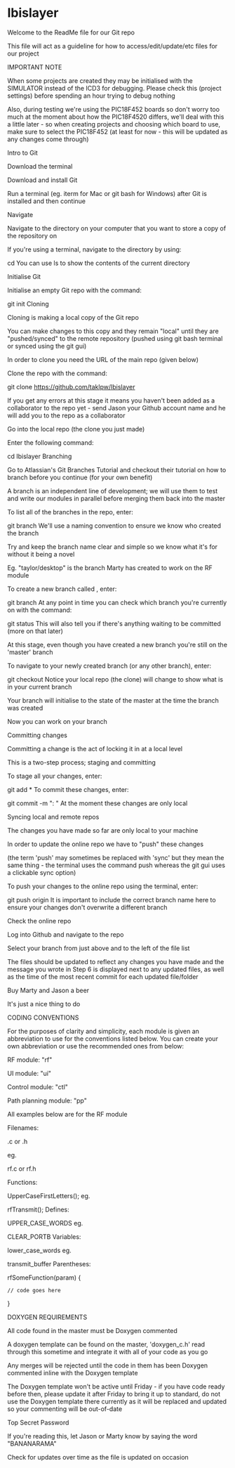 # Ibislayer
Welcome to the ReadMe file for our Git repo

This file will act as a guideline for how to access/edit/update/etc files for our project

IMPORTANT NOTE

When some projects are created they may be initialised with the SIMULATOR instead of the ICD3 for debugging. Please check this (project settings) before spending an hour trying to debug nothing

Also, during testing we're using the PIC18F452 boards so don't worry too much at the moment about how the PIC18F4520 differs, we'll deal with this a little later - so when creating projects and choosing which board to use, make sure to select the PIC18F452 (at least for now - this will be updated as any changes come through)

Intro to Git

Download the terminal

Download and install Git

Run a terminal (eg. iterm for Mac or git bash for Windows) after Git is installed and then continue

Navigate

Navigate to the directory on your computer that you want to store a copy of the repository on

If you're using a terminal, navigate to the directory by using:

cd <directory>
You can use ls to show the contents of the current directory

Initialise Git

Initialise an empty Git repo with the command:

git init
Cloning

Cloning is making a local copy of the Git repo

You can make changes to this copy and they remain "local" until they are "pushed/synced" to the remote repository (pushed using git bash terminal or synced using the git gui)

In order to clone you need the URL of the main repo (given below)

Clone the repo with the command:

git clone https://github.com/taklpw/Ibislayer

If you get any errors at this stage it means you haven't been added as a collaborator to the repo yet - send Jason your Github account name and he will add you to the repo as a collaborator

Go into the local repo (the clone you just made)

Enter the following command:

cd Ibislayer
Branching

Go to Atlassian's Git Branches Tutorial and checkout their tutorial on how to branch before you continue (for your own benefit)

A branch is an independent line of development; we will use them to test and write our modules in parallel before merging them back into the master

To list all of the branches in the repo, enter:

git branch
We'll use a naming convention to ensure we know who created the branch

Try and keep the branch name clear and simple so we know what it's for without it being a novel

Eg. "taylor/desktop" is the branch Marty has created to work on the RF module

To create a new branch called , enter:

git branch <branch name>
At any point in time you can check which branch you're currently on with the command:

git status
This will also tell you if there's anything waiting to be committed (more on that later)

At this stage, even though you have created a new branch you're still on the 'master' branch

To navigate to your newly created branch (or any other branch), enter:

git checkout <branch name>
Notice your local repo (the clone) will change to show what is in your current branch

Your branch will initialise to the state of the master at the time the branch was created

Now you can work on your branch

Committing changes

Committing a change is the act of locking it in at a local level

This is a two-step process; staging and committing

To stage all your changes, enter:

git add *
To commit these changes, enter:

git commit -m "<your name>: <A brief message about the changes>"
At the moment these changes are only local

Syncing local and remote repos

The changes you have made so far are only local to your machine

In order to update the online repo we have to "push" these changes

(the term 'push' may sometimes be replaced with 'sync' but they mean the same thing - the terminal uses the command push whereas the git gui uses a clickable sync option)

To push your changes to the online repo using the terminal, enter:

git push origin <branch name>
It is important to include the correct branch name here to ensure your changes don't overwrite a different branch

Check the online repo

Log into Github and navigate to the repo

Select your branch from just above and to the left of the file list

The files should be updated to reflect any changes you have made and the message you wrote in Step 6 is displayed next to any updated files, as well as the time of the most recent commit for each updated file/folder

Buy Marty and Jason a beer

It's just a nice thing to do

CODING CONVENTIONS

For the purposes of clarity and simplicity, each module is given an abbreviation to use for the conventions listed below. You can create your own abbreviation or use the recommended ones from below:

RF module: "rf"

UI module: "ui"

Control module: "ctl"

Path planning module: "pp"

All examples below are for the RF module

Filenames:

<module>.c or <module>.h

eg.

rf.c or rf.h

Functions:

<module>UpperCaseFirstLetters();
eg.

rfTransmit();
Defines:

UPPER_CASE_WORDS
eg.

CLEAR_PORTB
Variables:

lower_case_words
eg.

transmit_buffer
Parentheses:

rfSomeFunction(param) {

	// code goes here

}

DOXYGEN REQUIREMENTS

All code found in the master must be Doxygen commented

A doxygen template can be found on the master, 'doxygen_c.h' read through this sometime and integrate it with all of your code as you go

Any merges will be rejected until the code in them has been Doxygen commented inline with the Doxygen template

The Doxygen template won't be active until Friday - if you have code ready before then, please update it after Friday to bring it up to standard, do not use the Doxygen template there currently as it will be replaced and updated so your commenting will be out-of-date

Top Secret Password

If you're reading this, let Jason or Marty know by saying the word "BANANARAMA"

Check for updates over time as the file is updated on occasion
